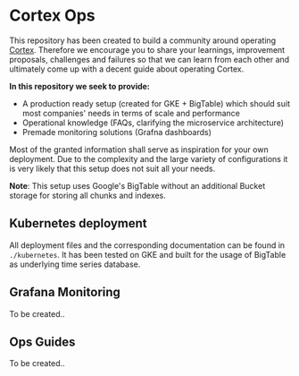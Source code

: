 # Cortex Ops

This repository has been created to build a community around operating [Cortex](https://github.com/cortexproject/cortex). Therefore we encourage you to share your learnings, improvement proposals, challenges and failures so that we can learn from each other and ultimately come up with a decent guide about operating Cortex.

**In this repository we seek to provide:**

- A production ready setup (created for GKE + BigTable) which should suit most companies' needs in terms of scale and performance
- Operational knowledge (FAQs, clarifying the microservice architecture)
- Premade monitoring solutions (Grafna dashboards)

Most of the granted information shall serve as inspiration for your own deployment. Due to the complexity and the large variety of configurations it is very likely that this setup does not suit all your needs.

**Note**: This setup uses Google's BigTable without an additional Bucket storage for storing all chunks and indexes.

## Kubernetes deployment

All deployment files and the corresponding documentation can be found in `./kubernetes`. It has been tested on GKE and built for the usage of BigTable as underlying time series database.

## Grafana Monitoring

To be created..

## Ops Guides

To be created..
